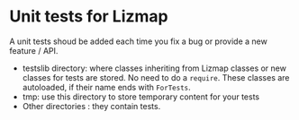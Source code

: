 Unit tests for Lizmap
=====================

A unit tests shoud be added each time you fix a bug or provide a new feature / API.

- testslib directory: where classes inheriting from Lizmap classes or new classes 
  for tests are stored.
  No need to do a `require`. These classes are autoloaded, if their name ends
  with `ForTests`.
- tmp: use this directory to store temporary content for your tests
- Other directories : they contain tests.
